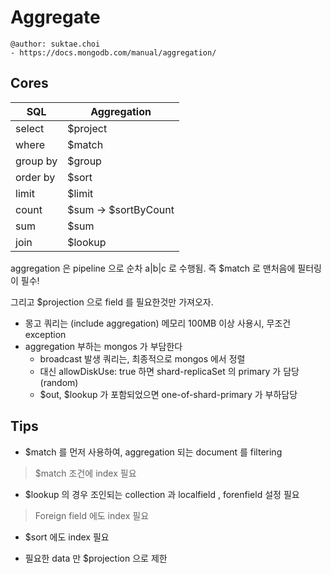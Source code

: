 # Aggregate

```
@author: suktae.choi
- https://docs.mongodb.com/manual/aggregation/
```

## Cores

| SQL      | Aggregation           |
| -------- | --------------------- |
| select   | $project              |
| where    | $match                |
| group by | $group                |
| order by | $sort                 |
| limit    | $limit                |
| count    | \$sum -> $sortByCount |
| sum      | $sum                  |
| join     | $lookup               |

aggregation 은 pipeline 으로 순차 a|b|c 로 수행됨. 즉 $match 로 맨처음에 필터링이 필수!

그리고 $projection 으로 field 를 필요한것만 가져오자.

- 몽고 쿼리는 (include aggregation) 메모리 100MB 이상 사용시, 무조건 exception
- aggregation 부하는 mongos 가 부담한다
  - broadcast 발생 쿼리는, 최종적으로 mongos 에서 정렬
  - 대신 allowDiskUse: true 하면 shard-replicaSet 의 primary 가 담당 (random)
  - \$out, \$lookup 가 포함되었으면 one-of-shard-primary 가 부하담당

## Tips

- $match 를 먼저 사용하여, aggregation 되는 document 를 filtering 

> $match 조건에 index 필요

- $lookup 의 경우 조인되는 collection 과 localfield , forenfield 설정 필요

> Foreign field 에도 index 필요

- $sort 에도 index 필요

- 필요한 data 만 $projection 으로 제한

